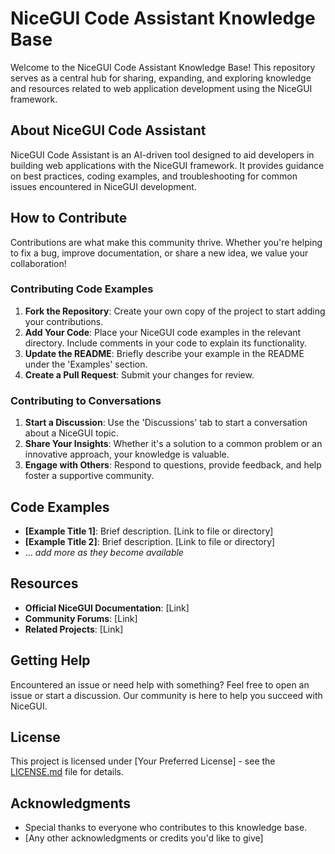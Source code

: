 # NiceGUI Code Assistant Knowledge Base

Welcome to the NiceGUI Code Assistant Knowledge Base! This repository serves as a central hub for sharing, expanding, and exploring knowledge and resources related to web application development using the NiceGUI framework. 

## About NiceGUI Code Assistant

NiceGUI Code Assistant is an AI-driven tool designed to aid developers in building web applications with the NiceGUI framework. It provides guidance on best practices, coding examples, and troubleshooting for common issues encountered in NiceGUI development.

## How to Contribute

Contributions are what make this community thrive. Whether you're helping to fix a bug, improve documentation, or share a new idea, we value your collaboration!

### Contributing Code Examples

1. **Fork the Repository**: Create your own copy of the project to start adding your contributions.
2. **Add Your Code**: Place your NiceGUI code examples in the relevant directory. Include comments in your code to explain its functionality.
3. **Update the README**: Briefly describe your example in the README under the 'Examples' section.
4. **Create a Pull Request**: Submit your changes for review.

### Contributing to Conversations

1. **Start a Discussion**: Use the 'Discussions' tab to start a conversation about a NiceGUI topic.
2. **Share Your Insights**: Whether it's a solution to a common problem or an innovative approach, your knowledge is valuable.
3. **Engage with Others**: Respond to questions, provide feedback, and help foster a supportive community.

## Code Examples

- **[Example Title 1]**: Brief description. [Link to file or directory]
- **[Example Title 2]**: Brief description. [Link to file or directory]
- ... _add more as they become available_

## Resources

- **Official NiceGUI Documentation**: [Link]
- **Community Forums**: [Link]
- **Related Projects**: [Link]

## Getting Help

Encountered an issue or need help with something? Feel free to open an issue or start a discussion. Our community is here to help you succeed with NiceGUI.

## License

This project is licensed under [Your Preferred License] - see the [LICENSE.md](LICENSE.md) file for details.

## Acknowledgments

- Special thanks to everyone who contributes to this knowledge base.
- [Any other acknowledgments or credits you'd like to give]

